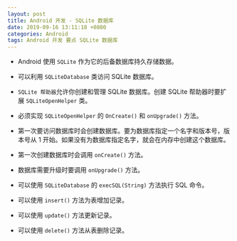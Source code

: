 ```yaml
---
layout: post
title: Android 开发 - SQLite 数据库
date: 2019-09-16 13:11:18 +0800
categories: Android
tags: Android 开发 要点 SQLite 数据库
---
```

- Android 使用 `SQLite` 作为它的后备数据库持久存储数据。

- 可以利用 `SQLiteDatabase` 类访问 SQLite 数据库。

- `SQLite 帮助器`允许你创建和管理 SQLite 数据库。创建 SQLite 帮助器时要扩展 `SQLiteOpenHelper` 类。

- 必须实现 `SQLiteOpenHelper` 的 `OnCreate()` 和 `onUpgrade()` 方法。

- 第一次要访问数据库时会创建数据库。要为数据库指定一个名字和版本号，版本号从 1 开始。如果没有为数据库指定名字，就会在内存中创建这个数据库。

- 第一次创建数据库时会调用 `onCreate()` 方法。

- 数据库需要升级时要调用 `onUpgrade()` 方法。

- 可以使用 `SQLiteDatabase` 的 `execSQL(String)` 方法执行 SQL 命令。

- 可以使用 `insert()` 方法为表增加记录。

- 可以使用 `update()` 方法更新记录。

- 可以使用 `delete()` 方法从表删除记录。